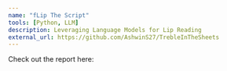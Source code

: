 ```yaml
---
name: "fLip The Script"
tools: [Python, LLM]
description: Leveraging Language Models for Lip Reading
external_url: https://github.com/AshwinS27/TrebleInTheSheets
---
```

Check out the report here: 